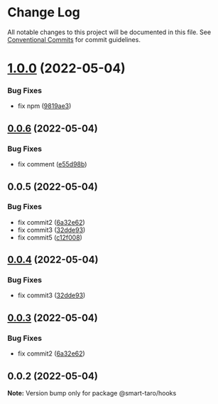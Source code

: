 # Change Log

All notable changes to this project will be documented in this file.
See [Conventional Commits](https://conventionalcommits.org) for commit guidelines.

# [1.0.0](https://github.com/ssdmtank/smart-taro/compare/smart-taro-hooks@0.0.6...smart-taro-hooks@1.0.0) (2022-05-04)

### Bug Fixes

- fix npm ([9819ae3](https://github.com/ssdmtank/smart-taro/commit/9819ae374fc14f275b97ea81023b1dcb28d04780))

## [0.0.6](https://github.com/ssdmtank/smart-taro/compare/smart-taro-hooks@0.0.5...smart-taro-hooks@0.0.6) (2022-05-04)

### Bug Fixes

- fix comment ([e55d98b](https://github.com/ssdmtank/smart-taro/commit/e55d98b942d61af2f870d47f5ff994ba0aa46021))

## 0.0.5 (2022-05-04)

### Bug Fixes

- fix commit2 ([6a32e62](https://github.com/ssdmtank/smart-taro/commit/6a32e62d3dd1ea99953bddd303f6721a4d985e57))
- fix commit3 ([32dde93](https://github.com/ssdmtank/smart-taro/commit/32dde9307930cebc723797561387567b1f3f9f7b))
- fix commit5 ([c12f008](https://github.com/ssdmtank/smart-taro/commit/c12f00852733c5a326d57d7c3fdd41d2cbc557f2))

## [0.0.4](https://github.com/ssdmtank/smart-taro/compare/@smart-taro/hooks@0.0.3...@smart-taro/hooks@0.0.4) (2022-05-04)

### Bug Fixes

- fix commit3 ([32dde93](https://github.com/ssdmtank/smart-taro/commit/32dde9307930cebc723797561387567b1f3f9f7b))

## [0.0.3](https://github.com/ssdmtank/smart-taro/compare/@smart-taro/hooks@0.0.2...@smart-taro/hooks@0.0.3) (2022-05-04)

### Bug Fixes

- fix commit2 ([6a32e62](https://github.com/ssdmtank/smart-taro/commit/6a32e62d3dd1ea99953bddd303f6721a4d985e57))

## 0.0.2 (2022-05-04)

**Note:** Version bump only for package @smart-taro/hooks
